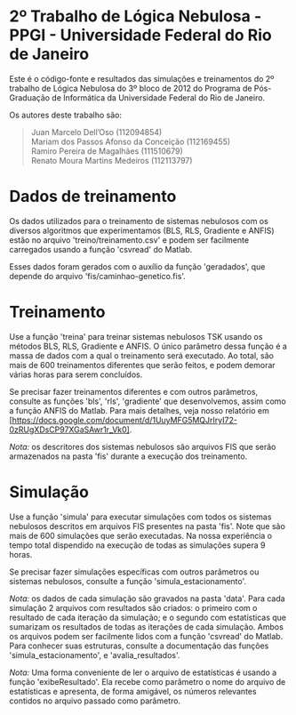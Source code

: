 # 2º Trabalho de Lógica Nebulosa - PPGI - Universidade Federal do Rio de Janeiro
Este é o código-fonte e resultados das simulações e treinamentos do 2º trabalho de Lógica Nebulosa do 3º bloco de 2012 do Programa de Pós-Graduação de Informática da Universidade Federal do Rio de Janeiro.

Os autores deste trabalho são:

> Juan Marcelo Dell’Oso                		(112094854)  
> Mariam dos Passos Afonso da Conceição		(112169455)  
> Ramiro Pereira de Magalhães          		(111510679)  
> Renato Moura Martins Medeiros        		(112113797)  

# Dados de treinamento
Os dados utilizados para o treinamento de sistemas nebulosos com os diversos algoritmos que experimentamos (BLS, RLS, Gradiente e ANFIS) estão no arquivo 'treino/treinamento.csv' e podem ser facilmente carregados usando a função 'csvread' do Matlab.

Esses dados foram gerados com o auxílio da função 'geradados', que depende do arquivo 'fis/caminhao-genetico.fis'.

# Treinamento
Use a função 'treina' para treinar sistemas nebulosos TSK usando os métodos BLS, RLS, Gradiente e ANFIS. O único parâmetro dessa função é a massa de dados com a qual o treinamento será executado. Ao total, são mais de 600 treinamentos diferentes que serão feitos, e podem demorar várias horas para serem concluídos.

Se precisar fazer treinamentos diferentes e com outros parâmetros, consulte as funções 'bls', 'rls', 'gradiente' que desenvolvemos, assim como a função ANFIS do Matlab. Para mais detalhes, veja nosso relatório em [https://docs.google.com/document/d/1UuyMFG5MQJrIryI72-0zRUgXDsCP97XGaSAwr1r_Vk0].

*Nota:* os descritores dos sistemas nebulosos são arquivos FIS que serão armazenados na pasta 'fis' durante a execução dos treinamento.

# Simulação
Use a função 'simula' para executar simulações com todos os sistemas nebulosos descritos em arquivos FIS presentes na pasta 'fis'. Note que são mais de 600 simulações que serão executadas. Na nossa experiência o tempo total dispendido na execução de todas as simulações supera 9 horas.

Se precisar fazer simulações específicas com outros parâmetros ou sistemas nebulosos, consulte a função 'simula_estacionamento'.

*Nota:* os dados de cada simulação são gravados na pasta 'data'. Para cada simulação 2 arquivos com resultados são criados: o primeiro com o resultado de cada iteração da simulação; e o segundo com estatísticas que sumarizam os resultados de todas as iterações de cada simulação. Ambos os arquivos podem ser facilmente lidos com a função 'csvread' do Matlab. Para conhecer suas estruturas, consulte a documentação das funções 'simula_estacionamento', e 'avalia_resultados'.

*Nota:* Uma forma conveniente de ler o arquivo de estatísticas é usando a função 'exibeResultado'. Ela recebe como parâmetro o nome do arquivo de estatísticas e apresenta, de forma amigável, os números relevantes contidos no arquivo passado como parâmetro.

